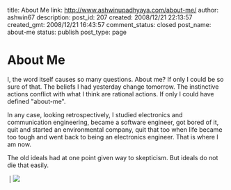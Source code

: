 title: About Me
link: http://www.ashwinupadhyaya.com/about-me/
author: ashwin67
description: 
post_id: 207
created: 2008/12/21 22:13:57
created_gmt: 2008/12/21 16:43:57
comment_status: closed
post_name: about-me
status: publish
post_type: page

# About Me

I, the word itself causes so many questions. About me? If only I could be so sure of that. The beliefs I had yesterday change tomorrow. The instinctive actions conflict with what I think are rational actions. If only I could have defined "about-me".

In any case, looking retrospectively, I studied electronics and communication engineering, became a software engineer, got bored of it, quit and started an environmental company, quit that too when life became too tough and went back to being an electronics engineer. That is where I am now.

The old ideals had at one point given way to skepticism. But ideals do not die that easily.

 | ![](http://badge.facebook.com/badge/666104160.6852.1857813673.png)